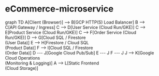 # eCommerce-microservice
graph TD
  A[Client (Browser)] --> B[GCP HTTP(S) Load Balancer]
  B --> C[API Gateway / Ingress]
  C --> D[User Service (Cloud Run/GKE)]
  C --> E[Product Service (Cloud Run/GKE)]
  C --> F[Order Service (Cloud Run/GKE)]
  D --> G[Cloud SQL / Firestore<br/>(User Data)]
  E --> H[Firestore / Cloud SQL<br/>(Product Data)]
  F --> I[Cloud SQL / Firestore<br/>(Order Data)]
  D --- J[Google Cloud Pub/Sub]
  E --- J
  F --- J
  J --> K[Google Cloud Operations<br/>(Monitoring & Logging)]
  A --> L[Static Frontend<br/>(Cloud Storage)]

